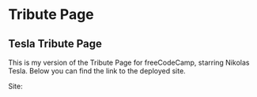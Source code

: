 <h1>Tribute Page</h1>


<h2>Tesla Tribute Page</h2>

This is my version of the Tribute Page for freeCodeCamp, starring Nikolas Tesla. Below you can find the link to the deployed site.

Site:
